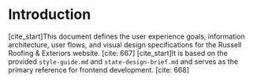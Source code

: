 # Introduction
[cite_start]This document defines the user experience goals, information architecture, user flows, and visual design specifications for the Russell Roofing & Exteriors website. [cite: 667] [cite_start]It is based on the provided `style-guide.md` and `state-design-brief.md` and serves as the primary reference for frontend development. [cite: 668]

